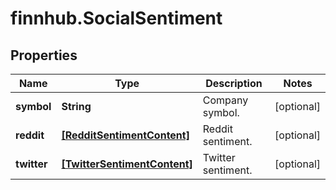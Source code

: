 # finnhub.SocialSentiment

## Properties

Name | Type | Description | Notes
------------ | ------------- | ------------- | -------------
**symbol** | **String** | Company symbol. | [optional] 
**reddit** | [**[RedditSentimentContent]**](RedditSentimentContent.md) | Reddit sentiment. | [optional] 
**twitter** | [**[TwitterSentimentContent]**](TwitterSentimentContent.md) | Twitter sentiment. | [optional] 



